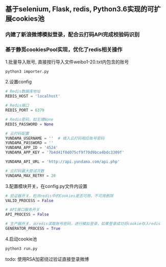 ## 基于selenium, Flask, redis, Python3.6实现的可扩展cookies池
### 内建了新浪微博模拟登录，配合云打码API完成校验码识别
### 基于静觅cookiesPool实现，优化了redis相关操作
1.批量导入账号, 直接按行导入文件weibo1-20.txt内包含的账号
```bash
python3 importer.py
```
2.设置config

```python
# Redis数据库地址
REDIS_HOST = 'localhost'

# Redis端口
REDIS_PORT = 6379

# Redis密码，如无填None
REDIS_PASSWORD = None

# 云打码配置
YUNDAMA_USERNAME = ''  # 填入云打码相应账号密码
YUNDAMA_PASSWORD = ''
YUNDAMA_APP_ID = '4524'
YUNDAMA_APP_KEY = '7b4d41f0d075cf9f70d9bca4bdc3309f'

YUNDAMA_API_URL = 'http://api.yundama.com/api.php'

# 云打码最大尝试次数
YUNDAMA_MAX_RETRY = 20
```

3.配置模块开关，在config.py文件内设置
```python
# 验证器开关，检测redis中的Cookies是否可用，不可用删除
VALID_PROCESS = False

# API接口服务开关
API_PROCESS = False

# 生产器开关，从redis读取账号密码，进行模拟登录，如果登录成功将cookie存入redis
GENERATOR_PROCESS = True
```
4.启动cookie池
```bash
python3 run.py
```
todo: 使用RSA加密绕过验证直接登录微博